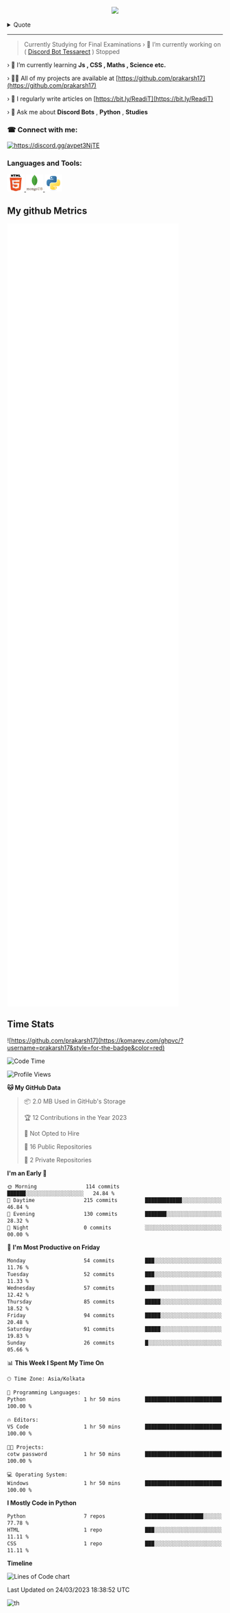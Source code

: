 <p align=center>
 <img src="https://capsule-render.vercel.app/api?&color=timeGradient&height=400&section=header&text=Hi%20I%20am%20Prakarsh17!&desc=A%20Passionate%20developer%20from%20India&fontSize=50&animation=twinkling&type=waving"></p>
<!--<h3 align="center">A passionate developer from India</h3>-->
<details>
  <summary>Quote</summary>
<img src="https://github-readme-quotes.herokuapp.com/quote?theme=dark&layout=socrates&quoteCategory=programming" align=center>
 </details>

***
> Currently Studying for Final Examinations
› 🔭 I’m currently working on ( [Discord Bot Tessarect](https://tessarect-website.prakarsh17-coder.repl.co/)  ) Stopped

› 🌱 I’m currently learning **Js , CSS , Maths , Science etc.**

› 👨‍💻 All of my projects are available at [https://github.com/prakarsh17](https://github.com/prakarsh17)

› 📝 I regularly write articles on [https://bit.ly/ReadiT](https://bit.ly/ReadiT)

› 💬 Ask me about **Discord Bots** , **Python** , **Studies**

<h3 align="left">☎ Connect with me:</h3>
<p align="left">
<a href="https://discord.gg/avpet3NjTE" target="blank"><img align="center" src="https://discord.c99.nl/widget/theme-3/900992402356043806.png" alt="https://discord.gg/avpet3NjTE"  /></a>
</p>

<h3 align="left">Languages and Tools:</h3>
<p align="left"> <a href="https://www.w3.org/html/" target="_blank" rel="noreferrer"> <img src="https://raw.githubusercontent.com/devicons/devicon/master/icons/html5/html5-original-wordmark.svg" alt="html5" width="40" height="40"/> </a> <a href="https://www.mongodb.com/" target="_blank" rel="noreferrer"> <img src="https://raw.githubusercontent.com/devicons/devicon/master/icons/mongodb/mongodb-original-wordmark.svg" alt="mongodb" width="40" height="40"/> </a> <a href="https://www.python.org" target="_blank" rel="noreferrer"> <img src="https://raw.githubusercontent.com/devicons/devicon/master/icons/python/python-original.svg" alt="python" width="40" height="40"/> </a> </p>

## My github Metrics

<img align="center" src="/github-metrics.svg" alt="Metrics" width="400">    
<h2>Time Stats </h2>

![https://github.com/prakarsh17](https://komarev.com/ghpvc/?username=prakarsh17&style=for-the-badge&color=red)
 <!--START_SECTION:waka-->
![Code Time](http://img.shields.io/badge/Code%20Time-129%20hrs%2027%20mins-blue)

![Profile Views](http://img.shields.io/badge/Profile%20Views-0-blue)

**🐱 My GitHub Data** 

> 📦 2.0 MB Used in GitHub's Storage 
 > 
> 🏆 12 Contributions in the Year 2023
 > 
> 🚫 Not Opted to Hire
 > 
> 📜 16 Public Repositories 
 > 
> 🔑 2 Private Repositories 
 > 
**I'm an Early 🐤** 

```text
🌞 Morning                114 commits         ██████░░░░░░░░░░░░░░░░░░░   24.84 % 
🌆 Daytime                215 commits         ████████████░░░░░░░░░░░░░   46.84 % 
🌃 Evening                130 commits         ███████░░░░░░░░░░░░░░░░░░   28.32 % 
🌙 Night                  0 commits           ░░░░░░░░░░░░░░░░░░░░░░░░░   00.00 % 
```
📅 **I'm Most Productive on Friday** 

```text
Monday                   54 commits          ███░░░░░░░░░░░░░░░░░░░░░░   11.76 % 
Tuesday                  52 commits          ███░░░░░░░░░░░░░░░░░░░░░░   11.33 % 
Wednesday                57 commits          ███░░░░░░░░░░░░░░░░░░░░░░   12.42 % 
Thursday                 85 commits          █████░░░░░░░░░░░░░░░░░░░░   18.52 % 
Friday                   94 commits          █████░░░░░░░░░░░░░░░░░░░░   20.48 % 
Saturday                 91 commits          █████░░░░░░░░░░░░░░░░░░░░   19.83 % 
Sunday                   26 commits          █░░░░░░░░░░░░░░░░░░░░░░░░   05.66 % 
```


📊 **This Week I Spent My Time On** 

```text
🕑︎ Time Zone: Asia/Kolkata

💬 Programming Languages: 
Python                   1 hr 50 mins        █████████████████████████   100.00 % 

🔥 Editors: 
VS Code                  1 hr 50 mins        █████████████████████████   100.00 % 

🐱‍💻 Projects: 
cotw password            1 hr 50 mins        █████████████████████████   100.00 % 

💻 Operating System: 
Windows                  1 hr 50 mins        █████████████████████████   100.00 % 
```

**I Mostly Code in Python** 

```text
Python                   7 repos             ███████████████████░░░░░░   77.78 % 
HTML                     1 repo              ███░░░░░░░░░░░░░░░░░░░░░░   11.11 % 
CSS                      1 repo              ███░░░░░░░░░░░░░░░░░░░░░░   11.11 % 
```



**Timeline**

![Lines of Code chart](https://raw.githubusercontent.com/prakarsh17/prakarsh17/main/assets/bar_graph.png)


 Last Updated on 24/03/2023 18:38:52 UTC
<!--END_SECTION:waka-->

![th](https://capsule-render.vercel.app/api?type=rect&color=gradient&text=Thank%20For%20Your%20Time&fontAlign=30&fontSize=30&textBg=true)
